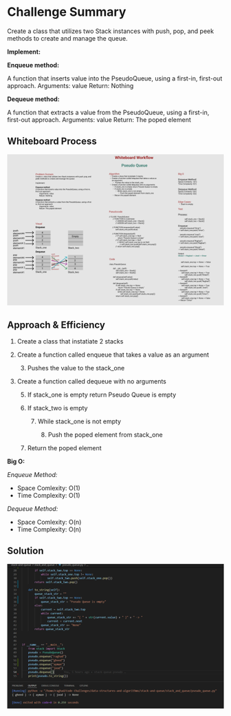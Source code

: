 # Challenge Summary
Create a  class that utilizes two Stack instances with push, pop, and peek methods to create and manage the queue.

**Implement:**

**Enqueue method:**

A function that inserts value into the PseudoQueue, using a first-in, first-out approach.
        Arguments: value
        Return: Nothing

**Dequeue method:**

A function that extracts a value from the PseudoQueue, using a first-in, first-out approach.
        Arguments: value
        Return: The poped element

## Whiteboard Process
![Pseudo Queue WB](./images/pseudoWB.PNG)


## Approach & Efficiency
1. Create a class that instatiate 2 stacks

2. Create a function called enqueue that takes a value as an argument

    3. Pushes the value to the stack_one

4. Create a function called dequeue with no arguments

    5. If stack_one is empty return Pseudo Queue is empty

    6. If stack_two is empty

        7. While stack_one is not empty

            8. Push the poped element from stack_one 

    9. Return the poped element

**Big O:**

*Enqueue Method:*
- Space Comlexity:  O(1)
- Time Complexity: O(1)

*Dequeue Method:*
- Space Comlexity: O(n)
- Time Complexity: O(n)


## Solution
![Solution#1](./images/solution%231.PNG)
